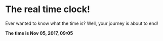 # The real time clock!

Ever wanted to know what the time is? Well, your journey is about to end!

**The time is Nov 05, 2017, 09:05**